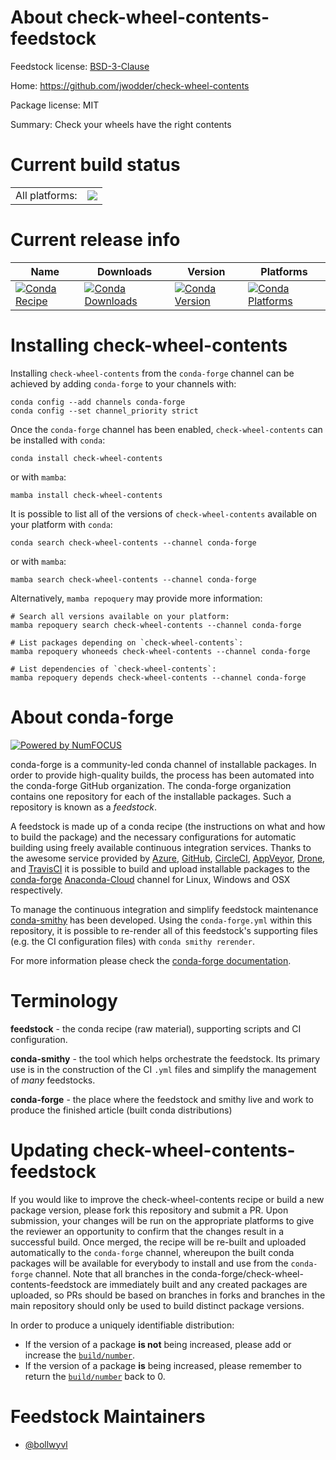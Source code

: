 About check-wheel-contents-feedstock
====================================

Feedstock license: [BSD-3-Clause](https://github.com/conda-forge/check-wheel-contents-feedstock/blob/main/LICENSE.txt)

Home: https://github.com/jwodder/check-wheel-contents

Package license: MIT

Summary: Check your wheels have the right contents

Current build status
====================


<table><tr><td>All platforms:</td>
    <td>
      <a href="https://dev.azure.com/conda-forge/feedstock-builds/_build/latest?definitionId=20376&branchName=main">
        <img src="https://dev.azure.com/conda-forge/feedstock-builds/_apis/build/status/check-wheel-contents-feedstock?branchName=main">
      </a>
    </td>
  </tr>
</table>

Current release info
====================

| Name | Downloads | Version | Platforms |
| --- | --- | --- | --- |
| [![Conda Recipe](https://img.shields.io/badge/recipe-check--wheel--contents-green.svg)](https://anaconda.org/conda-forge/check-wheel-contents) | [![Conda Downloads](https://img.shields.io/conda/dn/conda-forge/check-wheel-contents.svg)](https://anaconda.org/conda-forge/check-wheel-contents) | [![Conda Version](https://img.shields.io/conda/vn/conda-forge/check-wheel-contents.svg)](https://anaconda.org/conda-forge/check-wheel-contents) | [![Conda Platforms](https://img.shields.io/conda/pn/conda-forge/check-wheel-contents.svg)](https://anaconda.org/conda-forge/check-wheel-contents) |

Installing check-wheel-contents
===============================

Installing `check-wheel-contents` from the `conda-forge` channel can be achieved by adding `conda-forge` to your channels with:

```
conda config --add channels conda-forge
conda config --set channel_priority strict
```

Once the `conda-forge` channel has been enabled, `check-wheel-contents` can be installed with `conda`:

```
conda install check-wheel-contents
```

or with `mamba`:

```
mamba install check-wheel-contents
```

It is possible to list all of the versions of `check-wheel-contents` available on your platform with `conda`:

```
conda search check-wheel-contents --channel conda-forge
```

or with `mamba`:

```
mamba search check-wheel-contents --channel conda-forge
```

Alternatively, `mamba repoquery` may provide more information:

```
# Search all versions available on your platform:
mamba repoquery search check-wheel-contents --channel conda-forge

# List packages depending on `check-wheel-contents`:
mamba repoquery whoneeds check-wheel-contents --channel conda-forge

# List dependencies of `check-wheel-contents`:
mamba repoquery depends check-wheel-contents --channel conda-forge
```


About conda-forge
=================

[![Powered by
NumFOCUS](https://img.shields.io/badge/powered%20by-NumFOCUS-orange.svg?style=flat&colorA=E1523D&colorB=007D8A)](https://numfocus.org)

conda-forge is a community-led conda channel of installable packages.
In order to provide high-quality builds, the process has been automated into the
conda-forge GitHub organization. The conda-forge organization contains one repository
for each of the installable packages. Such a repository is known as a *feedstock*.

A feedstock is made up of a conda recipe (the instructions on what and how to build
the package) and the necessary configurations for automatic building using freely
available continuous integration services. Thanks to the awesome service provided by
[Azure](https://azure.microsoft.com/en-us/services/devops/), [GitHub](https://github.com/),
[CircleCI](https://circleci.com/), [AppVeyor](https://www.appveyor.com/),
[Drone](https://cloud.drone.io/welcome), and [TravisCI](https://travis-ci.com/)
it is possible to build and upload installable packages to the
[conda-forge](https://anaconda.org/conda-forge) [Anaconda-Cloud](https://anaconda.org/)
channel for Linux, Windows and OSX respectively.

To manage the continuous integration and simplify feedstock maintenance
[conda-smithy](https://github.com/conda-forge/conda-smithy) has been developed.
Using the ``conda-forge.yml`` within this repository, it is possible to re-render all of
this feedstock's supporting files (e.g. the CI configuration files) with ``conda smithy rerender``.

For more information please check the [conda-forge documentation](https://conda-forge.org/docs/).

Terminology
===========

**feedstock** - the conda recipe (raw material), supporting scripts and CI configuration.

**conda-smithy** - the tool which helps orchestrate the feedstock.
                   Its primary use is in the construction of the CI ``.yml`` files
                   and simplify the management of *many* feedstocks.

**conda-forge** - the place where the feedstock and smithy live and work to
                  produce the finished article (built conda distributions)


Updating check-wheel-contents-feedstock
=======================================

If you would like to improve the check-wheel-contents recipe or build a new
package version, please fork this repository and submit a PR. Upon submission,
your changes will be run on the appropriate platforms to give the reviewer an
opportunity to confirm that the changes result in a successful build. Once
merged, the recipe will be re-built and uploaded automatically to the
`conda-forge` channel, whereupon the built conda packages will be available for
everybody to install and use from the `conda-forge` channel.
Note that all branches in the conda-forge/check-wheel-contents-feedstock are
immediately built and any created packages are uploaded, so PRs should be based
on branches in forks and branches in the main repository should only be used to
build distinct package versions.

In order to produce a uniquely identifiable distribution:
 * If the version of a package **is not** being increased, please add or increase
   the [``build/number``](https://docs.conda.io/projects/conda-build/en/latest/resources/define-metadata.html#build-number-and-string).
 * If the version of a package **is** being increased, please remember to return
   the [``build/number``](https://docs.conda.io/projects/conda-build/en/latest/resources/define-metadata.html#build-number-and-string)
   back to 0.

Feedstock Maintainers
=====================

* [@bollwyvl](https://github.com/bollwyvl/)


